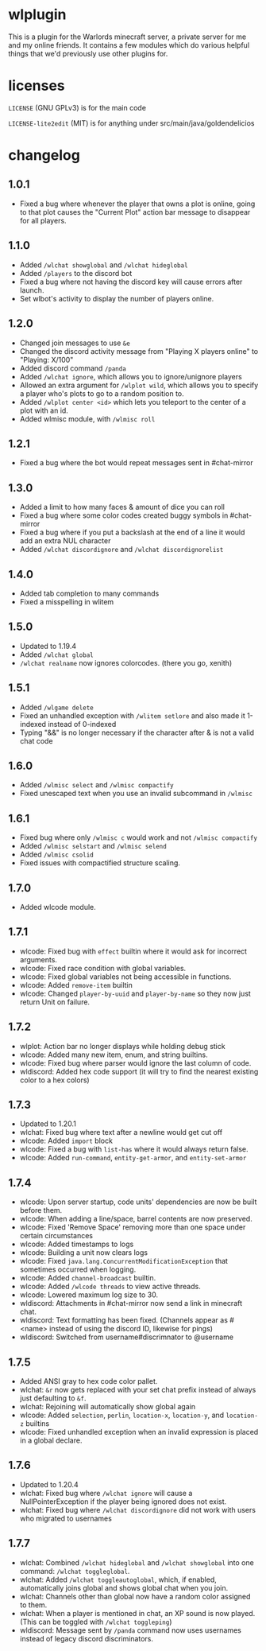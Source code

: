 # wlplugin
This is a plugin for the Warlords minecraft server, a private server for me and my online friends. It contains a few modules which do various helpful things that we'd previously use other plugins for.

# licenses
`LICENSE` (GNU GPLv3) is for the main code

`LICENSE-lite2edit` (MIT) is for anything under src/main/java/goldendelicios

# changelog

## 1.0.1
* Fixed a bug where whenever the player that owns a plot is online, going to that plot causes the "Current Plot" action bar message to disappear for all players.
## 1.1.0
* Added `/wlchat showglobal` and `/wlchat hideglobal`
* Added `/players` to the discord bot
* Fixed a bug where not having the discord key will cause errors after launch.
* Set wlbot's activity to display the number of players online.
## 1.2.0
* Changed join messages to use `&e`
* Changed the discord activity message from "Playing X players online" to "Playing: X/100"
* Added discord command `/panda`
* Added `/wlchat ignore`, which allows you to ignore/unignore players
* Allowed an extra argument for `/wlplot wild`, which allows you to specify a player who's plots to go to a random position to.
* Added `/wlplot center <id>` which lets you teleport to the center of a plot with an id.
* Added wlmisc module, with `/wlmisc roll`
## 1.2.1
* Fixed a bug where the bot would repeat messages sent in #chat-mirror
## 1.3.0
* Added a limit to how many faces & amount of dice you can roll
* Fixed a bug where some color codes created buggy symbols in #chat-mirror
* Fixed a bug where if you put a backslash at the end of a line it would add an extra NUL character
* Added `/wlchat discordignore` and `/wlchat discordignorelist`
## 1.4.0
* Added tab completion to many commands
* Fixed a misspelling in wlitem
## 1.5.0
* Updated to 1.19.4
* Added `/wlchat global`
* `/wlchat realname` now ignores colorcodes. (there you go, xenith)
## 1.5.1
* Added `/wlgame delete`
* Fixed an unhandled exception with `/wlitem setlore` and also made it 1-indexed instead of 0-indexed
* Typing "&&" is no longer necessary if the character after & is not a valid chat code
## 1.6.0
* Added `/wlmisc select` and `/wlmisc compactify`
* Fixed unescaped text when you use an invalid subcommand in `/wlmisc`
## 1.6.1
* Fixed bug where only `/wlmisc c` would work and not `/wlmisc compactify`
* Added `/wlmisc selstart` and `/wlmisc selend`
* Added `/wlmisc csolid`
* Fixed issues with compactified structure scaling.
## 1.7.0
* Added wlcode module.
## 1.7.1
* wlcode: Fixed bug with `effect` builtin where it would ask for incorrect arguments.
* wlcode: Fixed race condition with global variables.
* wlcode: Fixed global variables not being accessible in functions.
* wlcode: Added `remove-item` builtin
* wlcode: Changed `player-by-uuid` and `player-by-name` so they now just return Unit on failure.
## 1.7.2
* wlplot: Action bar no longer displays while holding debug stick
* wlcode: Added many new item, enum, and string builtins.
* wlcode: Fixed bug where parser would ignore the last column of code.
* wldiscord: Added hex code support (it will try to find the nearest existing color to a hex colors)
## 1.7.3
* Updated to 1.20.1
* wlchat: Fixed bug where text after a newline would get cut off
* wlcode: Added `import` block
* wlcode: Fixed a bug with `list-has` where it would always return false.
* wlcode: Added `run-command`, `entity-get-armor`, and `entity-set-armor`
## 1.7.4
* wlcode: Upon server startup, code units' dependencies are now be built before them.
* wlcode: When adding a line/space, barrel contents are now preserved.
* wlcode: Fixed 'Remove Space' removing more than one space under certain circumstances
* wlcode: Added timestamps to logs
* wlcode: Building a unit now clears logs
* wlcode: Fixed `java.lang.ConcurrentModificationException` that sometimes occurred when logging.
* wlcode: Added `channel-broadcast` builtin.
* wlcode: Added `/wlcode threads` to view active threads.
* wlcode: Lowered maximum log size to 30.
* wldiscord: Attachments in #chat-mirror now send a link in minecraft chat.
* wldiscord: Text formatting has been fixed. (Channels appear as #\<name> instead of using the discord ID, likewise for pings)
* wldiscord: Switched from username#discrimnator to @username
## 1.7.5
* Added ANSI gray to hex code color pallet.
* wlchat: `&r` now gets replaced with your set chat prefix instead of always just defaulting to `&f`.
* wlchat: Rejoining will automatically show global again
* wlcode: Added `selection`, `perlin`, `location-x`, `location-y`, and `location-z` builtins
* wlcode: Fixed unhandled exception when an invalid expression is placed in a global declare.
## 1.7.6
* Updated to 1.20.4
* wlchat: Fixed bug where `/wlchat ignore` will cause a NullPointerException if the player being ignored does not exist.
* wlchat: Fixed bug where `/wlchat discordignore` did not work with users who migrated to usernames
## 1.7.7
* wlchat: Combined `/wlchat hideglobal` and `/wlchat showglobal` into one command: `/wlchat toggleglobal`.
* wlchat: Added `/wlchat toggleautoglobal`, which, if enabled, automatically joins global and shows global chat when you join.
* wlchat: Channels other than global now have a random color assigned to them.
* wlchat: When a player is mentioned in chat, an XP sound is now played. (This can be toggled with `/wlchat toggleping`)
* wldiscord: Message sent by `/panda` command now uses usernames instead of legacy discord discriminators.
